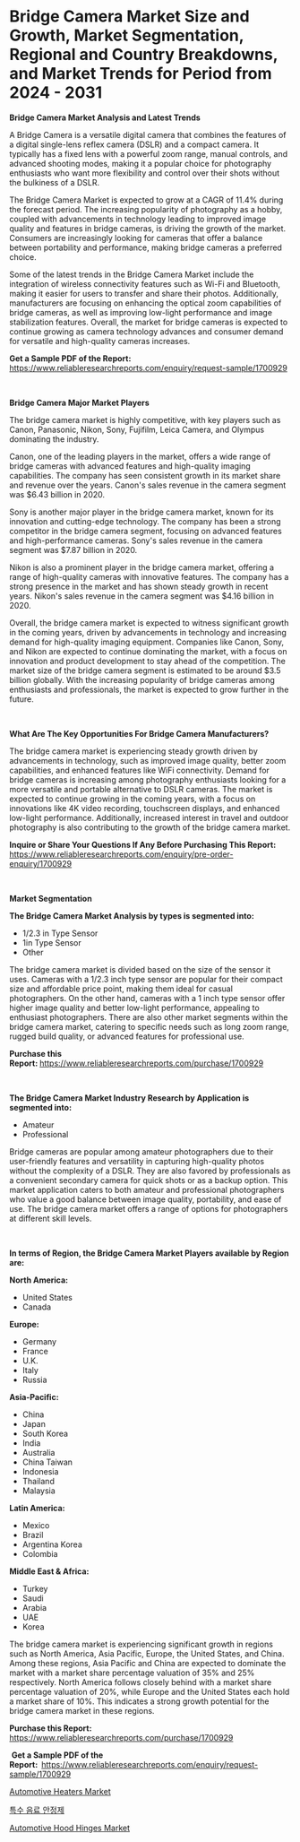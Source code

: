 <p><h1>Bridge Camera Market Size and Growth, Market Segmentation, Regional and Country Breakdowns, and Market Trends for Period from 2024 -  2031</h1></p><p><strong>Bridge Camera Market Analysis and Latest Trends</strong></p>
<p><p>A Bridge Camera is a versatile digital camera that combines the features of a digital single-lens reflex camera (DSLR) and a compact camera. It typically has a fixed lens with a powerful zoom range, manual controls, and advanced shooting modes, making it a popular choice for photography enthusiasts who want more flexibility and control over their shots without the bulkiness of a DSLR.</p><p>The Bridge Camera Market is expected to grow at a CAGR of 11.4% during the forecast period. The increasing popularity of photography as a hobby, coupled with advancements in technology leading to improved image quality and features in bridge cameras, is driving the growth of the market. Consumers are increasingly looking for cameras that offer a balance between portability and performance, making bridge cameras a preferred choice.</p><p>Some of the latest trends in the Bridge Camera Market include the integration of wireless connectivity features such as Wi-Fi and Bluetooth, making it easier for users to transfer and share their photos. Additionally, manufacturers are focusing on enhancing the optical zoom capabilities of bridge cameras, as well as improving low-light performance and image stabilization features. Overall, the market for bridge cameras is expected to continue growing as camera technology advances and consumer demand for versatile and high-quality cameras increases.</p></p>
<p><strong>Get a Sample PDF of the Report:&nbsp;</strong> <a href="https://www.reliableresearchreports.com/enquiry/request-sample/1700929">https://www.reliableresearchreports.com/enquiry/request-sample/1700929</a></p>
<p>&nbsp;</p>
<p><strong>Bridge Camera Major Market Players</strong></p>
<p><p>The bridge camera market is highly competitive, with key players such as Canon, Panasonic, Nikon, Sony, Fujifilm, Leica Camera, and Olympus dominating the industry. </p><p>Canon, one of the leading players in the market, offers a wide range of bridge cameras with advanced features and high-quality imaging capabilities. The company has seen consistent growth in its market share and revenue over the years. Canon's sales revenue in the camera segment was $6.43 billion in 2020.</p><p>Sony is another major player in the bridge camera market, known for its innovation and cutting-edge technology. The company has been a strong competitor in the bridge camera segment, focusing on advanced features and high-performance cameras. Sony's sales revenue in the camera segment was $7.87 billion in 2020.</p><p>Nikon is also a prominent player in the bridge camera market, offering a range of high-quality cameras with innovative features. The company has a strong presence in the market and has shown steady growth in recent years. Nikon's sales revenue in the camera segment was $4.16 billion in 2020.</p><p>Overall, the bridge camera market is expected to witness significant growth in the coming years, driven by advancements in technology and increasing demand for high-quality imaging equipment. Companies like Canon, Sony, and Nikon are expected to continue dominating the market, with a focus on innovation and product development to stay ahead of the competition. The market size of the bridge camera segment is estimated to be around $3.5 billion globally. With the increasing popularity of bridge cameras among enthusiasts and professionals, the market is expected to grow further in the future.</p></p>
<p>&nbsp;</p>
<p><strong>What Are The Key Opportunities For Bridge Camera Manufacturers?</strong></p>
<p><p>The bridge camera market is experiencing steady growth driven by advancements in technology, such as improved image quality, better zoom capabilities, and enhanced features like WiFi connectivity. Demand for bridge cameras is increasing among photography enthusiasts looking for a more versatile and portable alternative to DSLR cameras. The market is expected to continue growing in the coming years, with a focus on innovations like 4K video recording, touchscreen displays, and enhanced low-light performance. Additionally, increased interest in travel and outdoor photography is also contributing to the growth of the bridge camera market.</p></p>
<p><strong>Inquire or Share Your Questions If Any Before Purchasing This Report:</strong> <a href="https://www.reliableresearchreports.com/enquiry/pre-order-enquiry/1700929">https://www.reliableresearchreports.com/enquiry/pre-order-enquiry/1700929</a></p>
<p>&nbsp;</p>
<p><strong>Market Segmentation</strong></p>
<p><strong>The Bridge Camera Market Analysis by types is segmented into:</strong></p>
<p><ul><li>1/2.3 in Type Sensor</li><li>1in Type Sensor</li><li>Other</li></ul></p>
<p><p>The bridge camera market is divided based on the size of the sensor it uses. Cameras with a 1/2.3 inch type sensor are popular for their compact size and affordable price point, making them ideal for casual photographers. On the other hand, cameras with a 1 inch type sensor offer higher image quality and better low-light performance, appealing to enthusiast photographers. There are also other market segments within the bridge camera market, catering to specific needs such as long zoom range, rugged build quality, or advanced features for professional use.</p></p>
<p><strong>Purchase this Report:&nbsp;</strong><a href="https://www.reliableresearchreports.com/purchase/1700929">https://www.reliableresearchreports.com/purchase/1700929</a></p>
<p>&nbsp;</p>
<p><strong>The Bridge Camera Market Industry Research by Application is segmented into:</strong></p>
<p><ul><li>Amateur</li><li>Professional</li></ul></p>
<p><p>Bridge cameras are popular among amateur photographers due to their user-friendly features and versatility in capturing high-quality photos without the complexity of a DSLR. They are also favored by professionals as a convenient secondary camera for quick shots or as a backup option. This market application caters to both amateur and professional photographers who value a good balance between image quality, portability, and ease of use. The bridge camera market offers a range of options for photographers at different skill levels.</p></p>
<p>&nbsp;</p>
<p><strong>In terms of Region, the Bridge Camera Market Players available by Region are:</strong></p>
<p>
    <p> <strong> North America: </strong>
        <ul>
            <li>United States</li>
            <li>Canada</li>
        </ul>
        </p> 
    <p> <strong> Europe: </strong>
        <ul>
            <li>Germany</li>
            <li>France</li>
            <li>U.K.</li>
            <li>Italy</li>
            <li>Russia</li>
        </ul>
        </p> 
    <p> <strong> Asia-Pacific: </strong>
        <ul>
            <li>China</li>
            <li>Japan</li>
            <li>South Korea</li>
            <li>India</li>
            <li>Australia</li>
            <li>China Taiwan</li>
            <li>Indonesia</li>
            <li>Thailand</li>
            <li>Malaysia</li>
        </ul>
        </p> 
    <p> <strong> Latin America: </strong>
        <ul>
            <li>Mexico</li>
            <li>Brazil</li>
            <li>Argentina Korea</li>
            <li>Colombia</li>
        </ul>
        </p> 
    <p> <strong> Middle East & Africa: </strong>
        <ul>
            <li>Turkey</li>
            <li>Saudi</li>
            <li>Arabia</li>
            <li>UAE</li>
            <li>Korea</li>
        </ul>
    </p>
    </p>
<p><p>The bridge camera market is experiencing significant growth in regions such as North America, Asia Pacific, Europe, the United States, and China. Among these regions, Asia Pacific and China are expected to dominate the market with a market share percentage valuation of 35% and 25% respectively. North America follows closely behind with a market share percentage valuation of 20%, while Europe and the United States each hold a market share of 10%. This indicates a strong growth potential for the bridge camera market in these regions.</p></p>
<p><strong>Purchase this Report: </strong><a href="https://www.reliableresearchreports.com/purchase/1700929">https://www.reliableresearchreports.com/purchase/1700929</a></p>
<p>&nbsp;<strong>Get a Sample PDF of the Report:&nbsp;&nbsp;</strong><a href="https://www.reliableresearchreports.com/enquiry/request-sample/1700929">https://www.reliableresearchreports.com/enquiry/request-sample/1700929</a></p>
<p><strong></strong></p>
<p><p><a href="https://unruly-ladybug-44b.notion.site/Automotive-Heaters-Market-Size-Growing-and-Forecasted-for-period-from-2024-2031-and-provides-compl-f24d98e9a034438fb4af3c82b3371ef0">Automotive Heaters Market</a></p><p><a href="https://medium.com/@cheddar67856/%ED%8A%B9%EC%88%98%EC%9D%8C%EB%A3%8C-%EC%95%88%EC%A0%95%EC%A0%9C-%EC%8B%9C%EC%9E%A5%EC%9D%80-%EC%8B%9C%EC%9E%A5-%EC%A0%90%EC%9C%A0%EC%9C%A8-%EA%B7%9C%EB%AA%A8-%EB%B0%8F-2031%EB%85%84%EA%B9%8C%EC%A7%80%EC%9D%98-%EC%98%88%EC%B8%A1%EB%90%9C-%EC%98%88%EC%B8%A1%EC%97%90-%EC%A4%91%EC%A0%90%EC%9D%84-%EB%91%90%EA%B3%A0-%EC%9E%88%EC%8A%B5%EB%8B%88%EB%8B%A4-71c7dfa6d929">특수 음료 안정제</a></p><p><a href="https://cute-banjo-8ca.notion.site/Decoding-the-Automotive-Hood-Hinges-Market-A-Deep-Dive-into-the-Latest-Market-Trends-Market-Segmen-598e5365c6d044adb54f86265e6b1cfe">Automotive Hood Hinges Market</a></p></p>